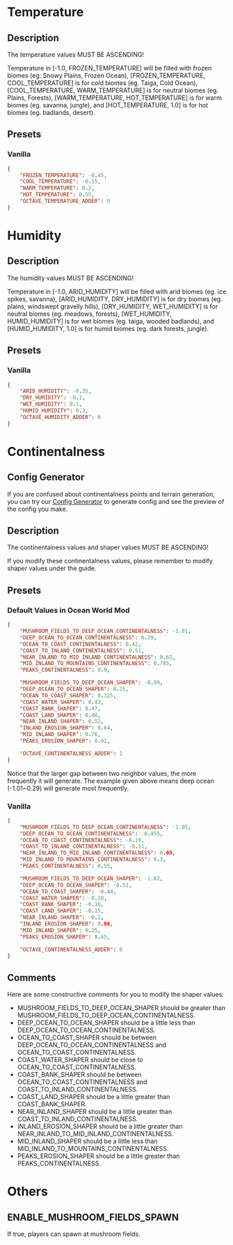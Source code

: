 # Temperature

## Description

The temperature values MUST BE ASCENDING!

Temperature in [-1.0, FROZEN_TEMPERATURE] will be filled with frozen biomes (eg. Snowy Plains, Frozen Ocean), [FROZEN_TEMPERATURE, COOL_TEMPERATURE] is for cold biomes (eg. Taiga, Cold Ocean), [COOL_TEMPERATURE, WARM_TEMPERATURE] is for neutral biomes (eg. Plains, Forests), [WARM_TEMPERATURE, HOT_TEMPERATURE] is for warm biomes (eg. savanna, jungle), and [HOT_TEMPERATURE, 1.0] is for hot biomes (eg. badlands, desert).

## Presets

### Vanilla

```json
{
	"FROZEN_TEMPERATURE": -0.45,
	"COOL_TEMPERATURE": -0.15,
	"WARM_TEMPERATURE": 0.2,
	"HOT_TEMPERATURE": 0.55,
	"OCTAVE_TEMPERATURE_ADDER": 0
}
```

# Humidity

## Description

The humidity values MUST BE ASCENDING!

Temperature in [-1.0, ARID_HUMIDITY] will be filled with arid biomes (eg. ice spikes, savanna), [ARID_HUMIDITY, DRY_HUMIDITY] is for dry biomes (eg. plains, windswept gravelly hills), [DRY_HUMIDITY, WET_HUMIDITY] is for neutral biomes (eg. meadows, forests), [WET_HUMIDITY, HUMID_HUMIDITY] is for wet biomes (eg. taiga, wooded badlands), and [HUMID_HUMIDITY, 1.0] is for humid biomes (eg. dark forests, jungle).

## Presets

### Vanilla

```json
{
	"ARID_HUMIDITY": -0.35,
	"DRY_HUMIDITY": -0.1,
	"WET_HUMIDITY": 0.1,
	"HUMID_HUMIDITY": 0.3,
	"OCTAVE_HUMIDITY_ADDER": 0
}
```

# Continentalness

## Config Generator

If you are confused about continentalness points and terrain generation, you can try our [Config Generator](https://viola-siemens.github.io/pages/tools/oceanworld-config.html) to generate config and see the preview of the config you make.

## Description

The continentalness values and shaper values MUST BE ASCENDING!

If you modify these continentalness values, please remember to modify shaper values under the guide.

## Presets

### Default Values in Ocean World Mod

```json
{
	"MUSHROOM_FIELDS_TO_DEEP_OCEAN_CONTINENTALNESS": -1.01,
	"DEEP_OCEAN_TO_OCEAN_CONTINENTALNESS": 0.29,
	"OCEAN_TO_COAST_CONTINENTALNESS": 0.42,
	"COAST_TO_INLAND_CONTINENTALNESS": 0.51,
	"NEAR_INLAND_TO_MID_INLAND_CONTINENTALNESS": 0.62,
	"MID_INLAND_TO_MOUNTAINS_CONTINENTALNESS": 0.785,
	"PEAKS_CONTINENTALNESS": 0.9,

	"MUSHROOM_FIELDS_TO_DEEP_OCEAN_SHAPER": -0.99,
	"DEEP_OCEAN_TO_OCEAN_SHAPER": 0.25,
	"OCEAN_TO_COAST_SHAPER": 0.325,
	"COAST_WATER_SHAPER": 0.43,
	"COAST_BANK_SHAPER": 0.47,
	"COAST_LAND_SHAPER": 0.48,
	"NEAR_INLAND_SHAPER": 0.52,
	"INLAND_EROSION_SHAPER": 0.64,
	"MID_INLAND_SHAPER": 0.76,
	"PEAKS_EROSION_SHAPER": 0.92,

	"OCTAVE_CONTINENTALNESS_ADDER": 1
}
```

Notice that the larger gap between two neighbor values, the more frequently it will generate. The example given above means deep ocean (-1.01~0.29) will generate most frequently.

### Vanilla

```json
{
	"MUSHROOM_FIELDS_TO_DEEP_OCEAN_CONTINENTALNESS": -1.05,
	"DEEP_OCEAN_TO_OCEAN_CONTINENTALNESS": -0.455,
	"OCEAN_TO_COAST_CONTINENTALNESS": -0.19,
	"COAST_TO_INLAND_CONTINENTALNESS": -0.11,
	"NEAR_INLAND_TO_MID_INLAND_CONTINENTALNESS": 0.03,
	"MID_INLAND_TO_MOUNTAINS_CONTINENTALNESS": 0.3,
	"PEAKS_CONTINENTALNESS": 0.55,

	"MUSHROOM_FIELDS_TO_DEEP_OCEAN_SHAPER": -1.02,
	"DEEP_OCEAN_TO_OCEAN_SHAPER": -0.51,
	"OCEAN_TO_COAST_SHAPER": -0.44,
	"COAST_WATER_SHAPER": -0.18,
	"COAST_BANK_SHAPER": -0.16,
	"COAST_LAND_SHAPER": -0.15,
	"NEAR_INLAND_SHAPER": -0.1,
	"INLAND_EROSION_SHAPER": 0.06,
	"MID_INLAND_SHAPER": 0.25,
	"PEAKS_EROSION_SHAPER": 0.65,

	"OCTAVE_CONTINENTALNESS_ADDER": 0
}
```

## Comments

Here are some constructive comments for you to modify the shaper values:

- MUSHROOM_FIELDS_TO_DEEP_OCEAN_SHAPER should be greater than MUSHROOM_FIELDS_TO_DEEP_OCEAN_CONTINENTALNESS.
- DEEP_OCEAN_TO_OCEAN_SHAPER should be a little less than DEEP_OCEAN_TO_OCEAN_CONTINENTALNESS.
- OCEAN_TO_COAST_SHAPER should be between DEEP_OCEAN_TO_OCEAN_CONTINENTALNESS and OCEAN_TO_COAST_CONTINENTALNESS.
- COAST_WATER_SHAPER should be close to OCEAN_TO_COAST_CONTINENTALNESS.
- COAST_BANK_SHAPER should be between OCEAN_TO_COAST_CONTINENTALNESS and COAST_TO_INLAND_CONTINENTALNESS.
- COAST_LAND_SHAPER should be a little greater than COAST_BANK_SHAPER.
- NEAR_INLAND_SHAPER should be a little greater than COAST_TO_INLAND_CONTINENTALNESS.
- INLAND_EROSION_SHAPER should be a little greater than NEAR_INLAND_TO_MID_INLAND_CONTINENTALNESS.
- MID_INLAND_SHAPER should be a little less than MID_INLAND_TO_MOUNTAINS_CONTINENTALNESS.
- PEAKS_EROSION_SHAPER should be a little greater than PEAKS_CONTINENTALNESS.

# Others

## ENABLE_MUSHROOM_FIELDS_SPAWN

If true, players can spawn at mushroom fields.

